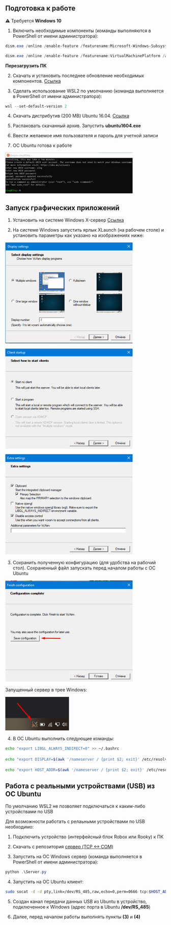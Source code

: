 ## Подготовка к работе

:warning: Требуется **Windows 10**

1. Включить необходимые компоненты (команды выполняются в PowerShell от имени администратора):

```PowerShell
dism.exe /online /enable-feature /featurename:Microsoft-Windows-Subsystem-Linux /all /norestart
```

```PowerShell
dism.exe /online /enable-feature /featurename:VirtualMachinePlatform /all /norestart
```

**Перезагрузить ПК**

2. Скачать и установить последнее обновление необходимых компонентов. [Ссылка](https://wslstorestorage.blob.core.windows.net/wslblob/wsl_update_x64.msi)

3. Сделать использование WSL2 по умолчанию (команда выполняется в PowerShell от имени администратора):

```PowerShell
wsl --set-default-version 2
```

4. Скачать дистрибутив (200 MB) Ubuntu 16.04. [Ссылка](https://aka.ms/wsl-ubuntu-1604) 

5. Распаковать скачанный архив. Запустить **ubuntu1604.exe**

6. Ввести желаемое имя пользователя и пароль для учетной записи

7. ОС Ubuntu готова к работе

[<img src="https://github.com/Promobot-education/WSL2/blob/main/docs/res/start.png" width="400"/>]()

## Запуск графических приложений

1. Установить на системе Windows X-сервер [Ссылка](https://sourceforge.net/projects/vcxsrv/files/latest/download)

2. На системе Windows запустить ярлык XLaunch (на рабочем столе) и установить параметры как указано на изображениях ниже:

[<img src="https://github.com/Promobot-education/WSL2/blob/main/docs/res/1.png" width="400"/>]()

[<img src="https://github.com/Promobot-education/WSL2/blob/main/docs/res/2.png" width="400"/>]()

[<img src="https://github.com/Promobot-education/WSL2/blob/main/docs/res/3.png" width="400"/>]()

3. Сохранить полученную конфигурацию (для удобства на рабочий стол). Сохраненный файл запускать перед началом работы с ОС Ubuntu

[<img src="https://github.com/Promobot-education/WSL2/blob/main/docs/res/4.png" width="400"/>]()

Запущенный сервер в трее Windows:

[<img src="https://github.com/Promobot-education/WSL2/blob/main/docs/res/tray.png" width="200"/>]()

4. В ОС Ubuntu выполнить следующие команды:

```bash
echo "export LIBGL_ALWAYS_INDIRECT=0" >> ~/.bashrc 

echo "export DISPLAY=$(awk '/nameserver / {print $2; exit}' /etc/resolv.conf 2>/dev/null):0" >> ~/.bashrc 

echo "export HOST_ADDR=$(awk '/nameserver / {print $2; exit}' /etc/resolv.conf 2>/dev/null) " >> ~/.bashrc 
```

## Работа с реальными устройствами (USB) из ОС Ubuntu

По умолчанию WSL2 не позволяет подключаться к каким-либо устройствами по USB

Для возможности работать с релаьными устройствами по USB необходимо:

1. Подключить устройство (интерфейсный блок Robox или Rooky) к ПК

2. Скачать с репозитория [сервер (TCP <-> COM)](https://github.com/Promobot-education/WSL2/blob/main/utils/Server.py)

3. Запустить на ОС Windows сервер (команда выполняется в PowerShell от имени администратора):  

```PowerShell
python .\Server.py
```

4. Запустить на ОС Ubuntu клиент:

```bash
sudo socat -d -d pty,link=/dev/RS_485,raw,echo=0,perm=0666 tcp:$HOST_ADDR:5000
```

5. Создан канал передачи данных USB из Ubuntu в устройство, подключенное к Windows (адрес порта в Ubuntu **/dev/RS_485**)

6. Далее, перед началом работы выполнять пункты **(3)** и **(4)**